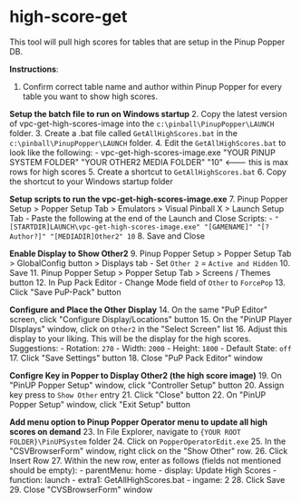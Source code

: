 # high-score-get

This tool will pull high scores for tables that are setup in the Pinup Popper DB.

**Instructions**:

1. Confirm correct table name and author within Pinup Popper for every table you want to show high scores.

**Setup the batch file to run on Windows startup**
2. Copy the latest version of vpc-get-high-scores-image into the `c:\pinball\PinupPopper\LAUNCH` folder.
3. Create a .bat file called `GetAllHighScores.bat` in the `c:\pinball\PinupPopper\LAUNCH` folder.
4. Edit the `GetAllHighScores.bat` to look like the following:
    - vpc-get-high-scores-image.exe "YOUR PINUP SYSTEM FOLDER" "YOUR OTHER2 MEDIA FOLDER" "10" <--- this is max rows for high scores
5. Create a shortcut to `GetAllHighScores.bat`
6. Copy the shortcut to your Windows startup folder

**Setup scripts to run the vpc-get-high-scores-image.exe**
7. Pinup Popper Setup > Popper Setup Tab > Emulators > Visual Pinball X > Launch Setup Tab
    - Paste the following at the end of the Launch and Close Scripts:
        - `"[STARTDIR]LAUNCH\vpc-get-high-scores-image.exe" "[GAMENAME]" "[?Author?]" "[MEDIADIR]Other2" 10`
8. Save and Close

**Enable Display to Show Other2**
9. Pinup Popper Setup > Popper Setup Tab > GlobalConfig button > Displays tab
    - Set `Other 2` = `Active and Hidden`
10. Save
11. Pinup Popper Setup > Popper Setup Tab > Screens / Themes button
12. In Pup Pack Editor
    - Change Mode field of `Other` to `ForcePop`
13. Click "Save PuP-Pack" button

**Configure and Place the Other Display**
14. On the same "PuP Editor" screen, click "Configure Display/Locations" button
15. On the "PinUP Player DIsplays" window, click on `Other2` in the "Select Screen" list
16. Adjust this display to your liking.  This will be the display for the high scores.
    Suggestions:
        - Rotation: `270`
        - Width: `2000`
        - Height: `1800`
        - Default State: `off`
17. Click "Save Settings" button
18. Close "PuP Pack Editor" window

**Configre Key in Popper to Display Other2 (the high score image)**
19. On "PinUP Popper Setup" window, click "Controller Setup" button
20. Assign key press to `Show Other` entry
21. Click "Close" button
22. On "PinUP Popper Setup" window, click "Exit Setup" button

**Add menu option to Pinup Popper Operator menu to update all high scores on demand**
23. In File Explorer, navigate to `{YOUR ROOT FOLDER}\PinUPSystem` folder
24. Click on `PopperOperatorEdit.exe`
25. In the "CSVBrowserForm" window, right click on the "Show Other" row.
26. Click Insert Row
27. Within the new row, enter as follows (fields not mentioned should be empty):
    - parentMenu: home
    - display: Update High Scores
    - function: launch
    - extra1: GetAllHighScores.bat
    - ingame: 2
28. Click Save
29. Close "CVSBrowserForm" window




